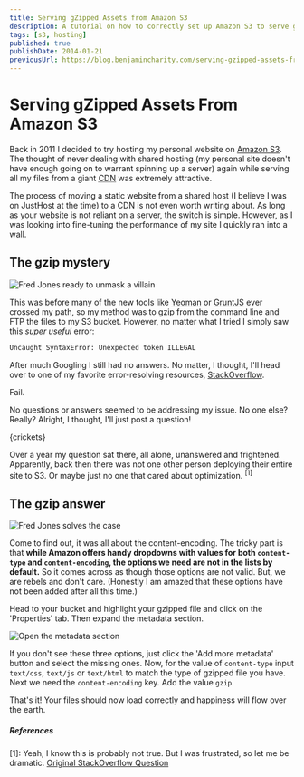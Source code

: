```yaml
---
title: Serving gZipped Assets from Amazon S3
description: A tutorial on how to correctly set up Amazon S3 to serve gZipped, static assets.
tags: [s3, hosting]
published: true
publishDate: 2014-01-21
previousUrl: https://blog.benjamincharity.com/serving-gzipped-assets-from-amazon-s3/
---
```


# Serving gZipped Assets From Amazon S3

Back in 2011 I decided to try hosting my personal website on [Amazon S3][aws]. The thought of never dealing with
shared hosting (my personal site doesn't have enough going on to warrant spinning up a server) again while serving
all my files from a giant <abbr title="Content Delivery Network">CDN</abbr> was extremely attractive.

The process of moving a static website from a shared host (I believe I was on JustHost at the time) to a CDN is not
even worth writing about. As long as your website is not reliant on a server, the switch is simple. However, as I
was looking into fine-tuning the performance of my site I quickly ran into a wall.

## The gzip mystery

![Fred Jones ready to unmask a villain](assets/blog/unmasking.jpg)

This was before many of the new tools like [Yeoman][yeoman] or [GruntJS][grunt] ever crossed my path, so my method
was to gzip from the command line and FTP the files to my S3 bucket. However, no matter what I tried I simply saw
this _super useful_ error:

```bash
Uncaught SyntaxError: Unexpected token ILLEGAL
```

After much Googling I still had no answers. No matter, I thought, I'll head over to one of my favorite
error-resolving resources, [StackOverflow][so].

Fail.

No questions or answers seemed to be addressing my issue. No one else? Really? Alright, I thought, I'll just post a
question!

{crickets}

Over a year my question sat there, all alone, unanswered and frightened. Apparently, back then there was not one
other person deploying their entire site to S3. Or maybe just no one that cared about optimization. <sup>[1]</sup>

## The gzip answer

![Fred Jones solves the case](assets/blog/unmasked.jpg)

Come to find out, it was all about the content-encoding. The tricky part is that **while Amazon offers handy dropdowns
with values for both `content-type` and `content-encoding`, the options we need are not in the lists by default.** So
it comes across as though those options are not valid. But, we are rebels and don't care. (Honestly I am amazed that
these options have not been added after all this time.)

Head to your bucket and highlight your gzipped file and click on the 'Properties' tab. Then expand the metadata section.

![Open the metadata section](assets/blog/metadata.jpg)

If you don't see these three options, just click the 'Add more metadata' button and select the missing ones. Now,
for the value of `content-type` input `text/css`, `text/js` or `text/html` to match the type of gzipped file you
have. Next we need the `content-encoding` key. Add the value `gzip`.

That's it! Your files should now load correctly and happiness will flow over the earth.

##### References

[1]: Yeah, I know this is probably not true. But I was frustrated, so let me be dramatic. [Original StackOverflow
Question][so-question]

[aws]: https://aws.amazon.com/s3/
[grunt]: https://gruntjs.com/
[yeoman]: https://yeoman.io/
[so]: https://stackoverflow.com
[so-question]: https://stackoverflow.com/questions/8080824/how-to-serve-gzipped-assets-from-amazon-s3/15117310#15117310
